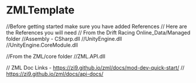 # ZMLTemplate
//Before getting started make sure you have added References
// Here are the References you will need
// From the Drift Racing Online_Data/Managed folder
//Assembly - CSharp.dll
//UnityEngine.dll
//UnityEngine.CoreModule.dll

//From the ZML/core folder
//ZML.API.dll

// ZML Doc Links - https://zi9.github.io/zml/docs/mod-dev-quick-start/
// https://zi9.github.io/zml/docs/api-docs/
